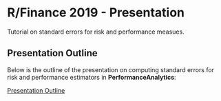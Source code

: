 # R/Finance 2019 - Presentation

Tutorial on standard errors for risk and performance measues.

## Presentation Outline

Below is the outline of the presentation on computing standard errors for risk and performance estimators in **PerformanceAnalytics**:

[Presentation Outline](https://drive.google.com/open?id=1oGhrZPsMRz_1thh1MDr4Av_SlRWpGwTW)
